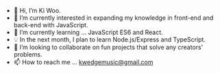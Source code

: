 

- 👋 Hi, I’m Ki Woo.
- 👀 I’m currently interested in expanding my knowledge in front-end and back-end with JavaScript.
- 🌱 I’m currently learning ... JavaScript ES6 and React.
- 💡 In the next month, I plan to learn Node.js/Express and TypeScript.
- 💞️ I’m looking to collaborate on fun projects that solve any creators' problems.
- 📫 How to reach me ...  kwedgemusic@gmail.com





<!---
kiwookim/kiwookim is a ✨ special ✨ repository because its `README.md` (this file) appears on your GitHub profile.
You can click the Preview link to take a look at your changes.
--->
